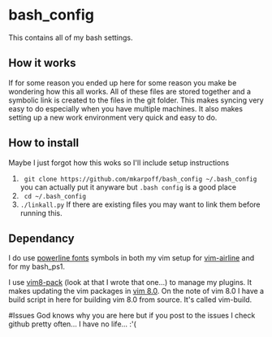 # bash_config
This contains all of my bash settings. 

## How it works
If for some reason you ended up here for some reason you make be wondering how this all works. All of these files are stored together and a symbolic link is created to the files in the git folder. This makes syncing very easy to do especially when you have multiple machines. It also makes setting up a new work environment very quick and easy to do. 

## How to install
Maybe I just forgot how this woks so I'll include setup instructions

1. ``` git clone https://github.com/mkarpoff/bash_config ~/.bash_config``` you can actually put it anyware but ```.bash config``` is a good place
2. ``` cd ~/.bash_config```
3. ```./linkall.py``` If there are existing files you may want to link them before running this.

## Dependancy
I do use [powerline fonts](https://github.com/powerline/fonts) symbols in both my vim setup for [vim-airline](https://github.com/vim-airline/vim-airline) and for my bash_ps1.

I use [vim8-pack](https://github.com/mkarpoff/vim8-pack) (look at that I wrote that one...) to manage my plugins. It makes updating the vim packages in [vim 8.0](https://github.com/vim/vim). On the note of vim 8.0 I have a build script in here for building vim 8.0 from source. It's called vim-build.

#Issues
God knows why you are here but if you post to the issues I check github pretty often... I have no life... :'(
